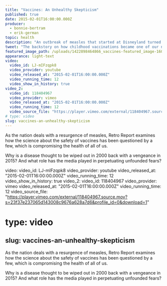 ```yaml
---
title: "Vaccines: An Unhealthy Skepticism"
published: true
date: 2015-02-01T16:00:00.000Z
producer:
  - bonnie-bertram
  - erik-german
topic: health
description: "An outbreak of measles that started at Disneyland turned a spotlight on those who choose not to vaccinate their children. How did we get to a point where personal beliefs can triumph over science?"
tweet: "The backstory on how childhood vaccinations became one of our nation's most contentious topics: "
featured_image_path: /uploads/1422898464866_vaccines-featured_image-1600x900.jpg
appearance: light-text
video:
  video_id: LJ-mIFzqpk8
  video_provider: youtube
  video_released_at: "2015-02-01T16:00:00.000Z"
  video_running_time: 12
  video_show_in_history: true
video_2:
  video_id: 118404967
  video_provider: vimeo
  video_released_at: "2015-02-01T16:00:00.000Z"
  video_running_time: 12
  video_source_file: "https://player.vimeo.com/external/118404967.source.mov?s=23f37e237065d143008c9676a628a7d6&profile_id=0&download=1"
# type: video
slug: vaccines-an-unhealthy-skepticism
---
```


As the nation deals with a resurgence of measles, Retro Report examines how the science about the safety of vaccines has been questioned by a few, which is compromising the health of all of us.

Why is a disease thought to be wiped out in 2000 back with a vengeance in 2015? And what role has the media played in perpetuating unfounded fears?

video:
  video_id: LJ-mIFzqpk8
  video_provider: youtube
  video_released_at: "2015-02-01T16:00:00.000Z"
  video_running_time: 12
  video_show_in_history: true
video_2:
  video_id: 118404967
  video_provider: vimeo
  video_released_at: "2015-02-01T16:00:00.000Z"
  video_running_time: 12
  video_source_file: "https://player.vimeo.com/external/118404967.source.mov?s=23f37e237065d143008c9676a628a7d6&profile_id=0&download=1"
# type: video
slug: vaccines-an-unhealthy-skepticism
---

As the nation deals with a resurgence of measles, Retro Report examines how the science about the safety of vaccines has been questioned by a few, which is compromising the health of all of us.

Why is a disease thought to be wiped out in 2000 back with a vengeance in 2015? And what role has the media played in perpetuating unfounded fears?

